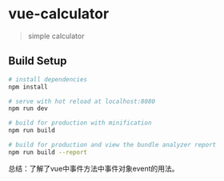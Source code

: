 # vue-calculator

> simple calculator

## Build Setup

``` bash
# install dependencies
npm install

# serve with hot reload at localhost:8080
npm run dev

# build for production with minification
npm run build

# build for production and view the bundle analyzer report
npm run build --report
```
总结：了解了vue中事件方法中事件对象event的用法。